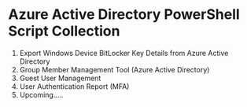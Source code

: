 # Azure Active Directory PowerShell Script Collection #
1. Export Windows Device BitLocker Key Details from Azure Active Directory
2. Group Member Management Tool (Azure Active Directory)
3. Guest User Management
4. User Authentication Report (MFA)
5. Upcoming.....
